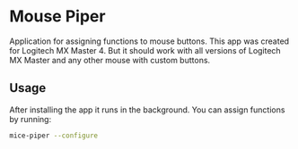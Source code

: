 # Mouse Piper

Application for assigning functions to mouse buttons.
This app was created for Logitech MX Master 4.
But it should work with all versions of Logitech MX Master and any other mouse with custom buttons.

## Usage

After installing the app it runs in the background.
You can assign functions by running:

```bash
mice-piper --configure
```
